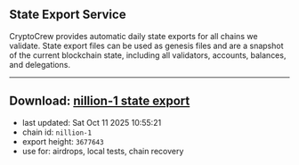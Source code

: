 ## State Export Service
CryptoCrew provides automatic daily state exports for all chains we validate. State export files can be used as genesis files and are a snapshot of the current blockchain state, including all validators, accounts, balances, and delegations.

---
**Download: [nillion-1 state export](https://ccv-s3.nbg1.your-objectstorage.com/SERVICE/nillion/nillion-1_export_3677643.json)**
---

- last updated: Sat Oct 11 2025 10:55:21
- chain id: `nillion-1`
- export height: `3677643`
- use for: airdrops, local tests, chain recovery
